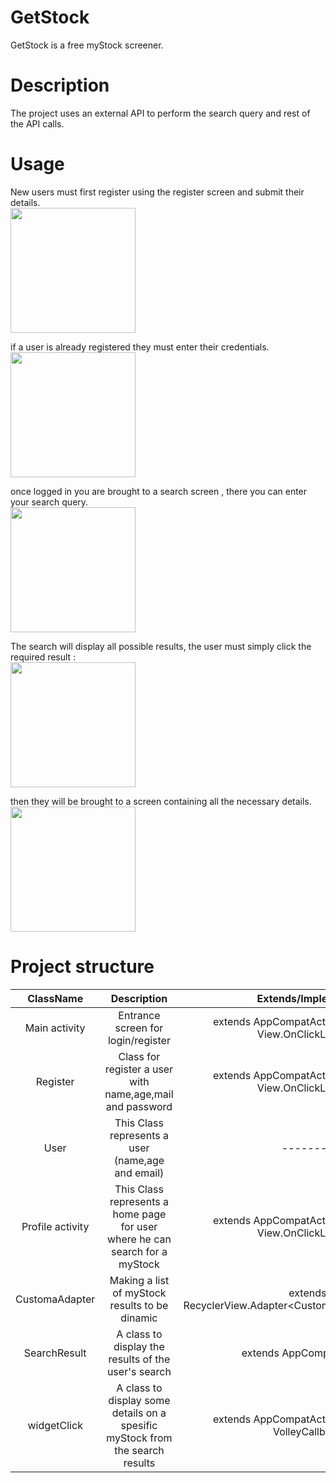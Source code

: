 # GetStock
GetStock is a free myStock screener.

# Description
The project uses an external API to perform the search query and rest of the API calls.

# Usage
New users must first register using the register screen and submit their details.
<br/>
<img src="https://i.ibb.co/c1nnrQJ/7f2e5b06-73ff-433d-8f69-557469a9a295.jpg" width="200" />

if a user is already registered they must enter their credentials.
<br/>
<img src="https://i.ibb.co/09qg7M2/72db9681-349f-4208-a5bc-ae00fd7b0480.jpg" width="200" />

once logged in you are brought to a search screen , there you can enter your search query.
<br/>
<img src="https://i.ibb.co/jG6xsPv/19a0646f-96aa-4c8d-b676-534643f739fd.jpg" width="200" />
 
The search will display all possible results, the user must simply click the required result :
<br/>
<img src="https://i.ibb.co/Cbf32vp/b3c01849-0ddf-43c0-9ae3-98ddaba54261.jpg" width="200" />

then they will be brought to a screen containing all the necessary details.
<br/>
<img src="https://i.ibb.co/42jxQzZ/051b652f-5658-453a-99c8-58a64d85b464.jpg" width="200" />

# Project structure
| ClassName | Description  | Extends/Implements  |
| :---:   | :-: | :-: |
| Main activity | Entrance screen for login/register | extends AppCompatActivity implements View.OnClickListener |
| Register | Class for register a user with name,age,mail and password | extends AppCompatActivity implements View.OnClickListener |
| User | This Class represents a user (name,age and email) | -------- |
| Profile activity | This Class represents a home page for user where he can search for a myStock | extends AppCompatActivity implements View.OnClickListener |
| CustomaAdapter| Making a list of myStock results to be dinamic | extends RecyclerView.Adapter<CustomAdapter.ViewHolder> |
| SearchResult| A class to display the results of the user's search | extends AppCompatActivity |
| widgetClick| A class to display some details on a spesific myStock from the search results | extends AppCompatActivity implements VolleyCallback |





